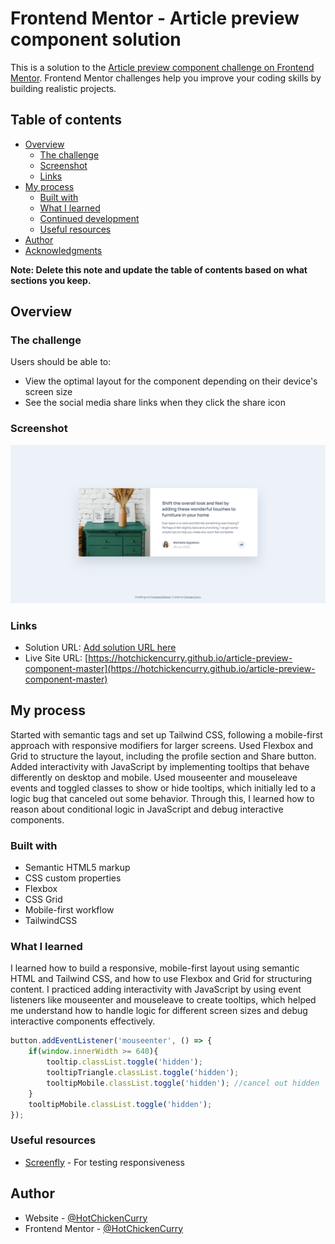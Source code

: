 # Frontend Mentor - Article preview component solution

This is a solution to the [Article preview component challenge on Frontend Mentor](https://www.frontendmentor.io/challenges/article-preview-component-dYBN_pYFT). Frontend Mentor challenges help you improve your coding skills by building realistic projects. 

## Table of contents

- [Overview](#overview)
  - [The challenge](#the-challenge)
  - [Screenshot](#screenshot)
  - [Links](#links)
- [My process](#my-process)
  - [Built with](#built-with)
  - [What I learned](#what-i-learned)
  - [Continued development](#continued-development)
  - [Useful resources](#useful-resources)
- [Author](#author)
- [Acknowledgments](#acknowledgments)

**Note: Delete this note and update the table of contents based on what sections you keep.**

## Overview

### The challenge

Users should be able to:

- View the optimal layout for the component depending on their device's screen size
- See the social media share links when they click the share icon

### Screenshot

![](./desktop_screenshot.png)

### Links

- Solution URL: [Add solution URL here](https://your-solution-url.com)
- Live Site URL: [https://hotchickencurry.github.io/article-preview-component-master](https://hotchickencurry.github.io/article-preview-component-master)

## My process
Started with semantic tags and set up Tailwind CSS, following a mobile-first approach with responsive modifiers for larger screens. Used Flexbox and Grid to structure the layout, including the profile section and Share button. Added interactivity with JavaScript by implementing tooltips that behave differently on desktop and mobile. Used mouseenter and mouseleave events and toggled classes to show or hide tooltips, which initially led to a logic bug that canceled out some behavior. Through this, I learned how to reason about conditional logic in JavaScript and debug interactive components.

### Built with

- Semantic HTML5 markup
- CSS custom properties
- Flexbox
- CSS Grid
- Mobile-first workflow
- TailwindCSS

### What I learned

I learned how to build a responsive, mobile-first layout using semantic HTML and Tailwind CSS, and how to use Flexbox and Grid for structuring content. I practiced adding interactivity with JavaScript by using event listeners like mouseenter and mouseleave to create tooltips, which helped me understand how to handle logic for different screen sizes and debug interactive components effectively.

```js
button.addEventListener('mouseenter', () => {
    if(window.innerWidth >= 640){
        tooltip.classList.toggle('hidden');
        tooltipTriangle.classList.toggle('hidden');
        tooltipMobile.classList.toggle('hidden'); //cancel out hidden
    }
    tooltipMobile.classList.toggle('hidden');
});
```

### Useful resources

- [Screenfly](https://screenfly.org) - For testing responsiveness

## Author

- Website - [@HotChickenCurry](https://github.com/HotChickenCurry)
- Frontend Mentor - [@HotChickenCurry](https://www.frontendmentor.io/profile/HotChickenCurry)